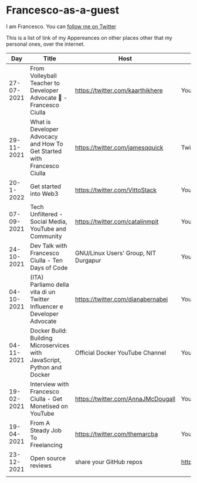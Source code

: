 # Francesco-as-a-guest

I am Francesco. You can [follow me on Twitter](https://twitter.com/FrancescoCiull4)

This is a list of link of my Appereances on other places other that my personal ones, over the internet.

| Day           | Title | Host | Platform | Link |
| ------------- | ------------- |------------- |------------- |------------ |
|27-07-2021|From Volleyball Teacher to Developer Advocate 🥑 -Francesco Ciulla|https://twitter.com/kaarthikhere|YouTube|https://youtu.be/MXWEzndS3hc|
|29-11-2021|What is Developer Advocacy and How To Get Started with Francesco Ciulla|https://twitter.com/jamesqquick|Twitch/YouTube|https://youtu.be/rrR-TSu-m3M|
|20-1-2022|Get started into Web3|https://twitter.com/VittoStack|YouTube(Twitter Space)|https://youtu.be/zsA7ZR8SB4M|
|07-09-2021|Tech Unfiltered - Social Media, YouTube and Community|https://twitter.com/catalinmpit|YouTube|https://youtu.be/KeJ7MlwwVK4|
|24-10-2021|Dev Talk with Francesco Ciulla - Ten Days of Code|GNU/Linux Users' Group, NIT Durgapur|YouTube|https://youtu.be/gq0j48w2Ra8|
|04-10-2021|(ITA) Parliamo della vita di un Twitter Influencer e Developer Advocate| https://twitter.com/dianabernabei | YouTube (Twitch recap)|https://youtu.be/bbCVz2i06S0|
|04-11-2021|Docker Build: Building Microservices with JavaScript, Python and Docker|Official Docker YouTube Channel|YouTube|https://youtu.be/QFl0EFGr5e4|
|19-02-2021|Interview with Francesco Ciulla - Get Monetised on YouTube|https://twitter.com/AnnaJMcDougall|YouTube|https://youtu.be/Bp7Dp_uru7g|
|19-04-2021|From A Steady Job To Freelancing|https://twitter.com/themarcba|YouTube|https://youtu.be/B78yL-g8hfI|
|23-12-2021|Open source reviews | share your GitHub repos|https://twitter.com/eddiejaoude|YouTube|https://youtu.be/wQvlaYc5nl8|
||||||
